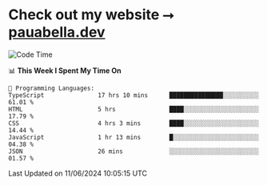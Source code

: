 # Check out my website ⭢ [pauabella.dev](https://pauabella.dev)

<!--START_SECTION:waka-->
![Code Time](http://img.shields.io/badge/Code%20Time-3%2C448%20hrs%2028%20mins-blue)

📊 **This Week I Spent My Time On** 

```text
💬 Programming Languages: 
TypeScript               17 hrs 10 mins      ███████████████░░░░░░░░░░   61.01 % 
HTML                     5 hrs               ████░░░░░░░░░░░░░░░░░░░░░   17.79 % 
CSS                      4 hrs 3 mins        ████░░░░░░░░░░░░░░░░░░░░░   14.44 % 
JavaScript               1 hr 13 mins        █░░░░░░░░░░░░░░░░░░░░░░░░   04.38 % 
JSON                     26 mins             ░░░░░░░░░░░░░░░░░░░░░░░░░   01.57 % 
```


 Last Updated on 11/06/2024 10:05:15 UTC
<!--END_SECTION:waka-->
